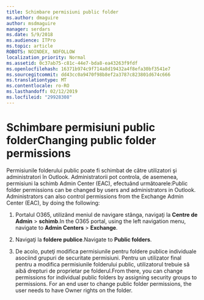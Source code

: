 ```yaml
---
title: Schimbare permisiuni public folder
ms.author: dmaguire
author: msdmaguire
manager: serdars
ms.date: 5/9/2018
ms.audience: ITPro
ms.topic: article
ROBOTS: NOINDEX, NOFOLLOW
localization_priority: Normal
ms.assetid: 0c37ab75-c81c-44e7-bda8-ea43263f9fdf
ms.openlocfilehash: 16371b974c9f714a8d19432a4f8efa30bf3541e7
ms.sourcegitcommit: dd43cc0a9470f98b8ef2a3787c823801d674c666
ms.translationtype: MT
ms.contentlocale: ro-RO
ms.lasthandoff: 02/12/2019
ms.locfileid: "29928308"
---
```

# <a name="changing-public-folder-permissions"></a><span data-ttu-id="61d25-102">Schimbare permisiuni public folder</span><span class="sxs-lookup"><span data-stu-id="61d25-102">Changing public folder permissions</span></span>

<span data-ttu-id="61d25-p101">Permisiunile folderului public poate fi schimbat de către utilizatori şi administratori în Outlook. Administratorii pot controla, de asemenea, permisiuni la schimb Admin Center (EAC), efectuând următoarele:</span><span class="sxs-lookup"><span data-stu-id="61d25-p101">Public folder permissions can be changed by users and administrators in Outlook. Administrators can also control permissions from the Exchange Admin Center (EAC), by doing the following:</span></span>
  
1. <span data-ttu-id="61d25-105">Portalul O365, utilizând meniul de navigare stânga, navigaţi la **Centre de Admin** \> **schimb**.</span><span class="sxs-lookup"><span data-stu-id="61d25-105">In the O365 portal, using the left navigation menu, navigate to **Admin Centers** \> **Exchange**.</span></span>
    
2. <span data-ttu-id="61d25-106">Navigaţi la **foldere publice**.</span><span class="sxs-lookup"><span data-stu-id="61d25-106">Navigate to **Public folders**.</span></span>
    
3. <span data-ttu-id="61d25-p102">De acolo, puteţi modifica permisiunile pentru foldere publice individuale asociind grupuri de securitate permisiuni. Pentru un utilizator final pentru a modifica permisiunile folderului public, utilizatorul trebuie să aibă drepturi de proprietar pe folderul.</span><span class="sxs-lookup"><span data-stu-id="61d25-p102">From there, you can change permissions for individual public folders by assigning security groups to permissions. For an end user to change public folder permissions, the user needs to have Owner rights on the folder.</span></span>
    

